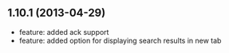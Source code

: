## 1.10.1 (2013-04-29)

  * feature: added ack support
  * feature: added option for displaying search results in new tab
